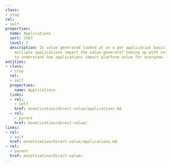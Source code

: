 ```yaml
---
class:
- stop
rel:
- self
properties:
  name: Applications
  sort: 3567
  level: 2
  description: Is value generated looked at on a per application basis? Does having
    multiple applications impact the value generate? Coming up with interesting ways
    to understand how applications impact platform value for everyone.
entities:
- class:
  - stop
  rel:
  - self
  properties:
    name: Applications
  links:
  - rel:
    - self
    href: monetization/direct-value/applications.md
  - rel:
    - parent
    href: monetization/direct-value/
links:
- rel:
  - self
  href: monetization/direct-value/applications.md
- rel:
  - parent
  href: monetization/direct-value/
...
```

